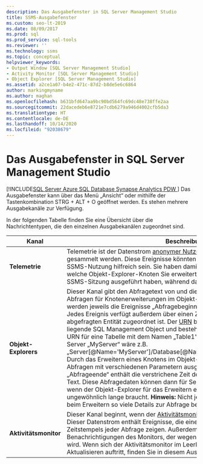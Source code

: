 ```yaml
---
description: Das Ausgabefenster in SQL Server Management Studio
title: SSMS-Ausgabefenster
ms.custom: seo-lt-2019
ms.date: 08/09/2017
ms.prod: sql
ms.prod_service: sql-tools
ms.reviewer: ''
ms.technology: ssms
ms.topic: conceptual
helpviewer_keywords:
- Output Window [SQL Server Management Studio]
- Activity Monitor [SQL Server Management Studio]
- Object Explorer [SQL Server Management Studio]
ms.assetid: a2ce1a07-b4e2-471c-87d2-b8de5e6c6864
author: markingmyname
ms.author: maghan
ms.openlocfilehash: b631bfd647aa9bc90bd564fc69dc48e738ffe2aa
ms.sourcegitcommit: 22dacedeb6e8721e7cdb6279a946d4002cfb5da3
ms.translationtype: HT
ms.contentlocale: de-DE
ms.lasthandoff: 10/14/2020
ms.locfileid: "92038679"
---
```

# <a name="output-window-in-sql-server-management-studio"></a>Das Ausgabefenster in SQL Server Management Studio
[!INCLUDE[SQL Server Azure SQL Database Synapse Analytics PDW ](../includes/applies-to-version/sql-asdb-asdbmi-asa-pdw.md)]
Das Ausgabefenster kann über das Menü „Ansicht“ oder mithilfe der Tastenkombination STRG + ALT + O geöffnet werden. Es stehen mehrere Ausgabekanäle zur Verfügung.

In der folgenden Tabelle finden Sie eine Übersicht über die Nachrichtentypen, die den einzelnen Ausgabekanälen zugeordnet sind.

|Kanal|Beschreibung|
|-----------|---------------|  
|**Telemetrie**|Telemetrie ist der Datenstrom [anonymer Nutzungsdaten](sql-server-management-studio-ssms.md), die von Microsoft gesammelt werden. Diese Ereignisse könnten für Ihre eigene Dokumentation der SSMS-Nutzung hilfreich sein. Sie haben damit z.B. die Möglichkeit zu ermitteln, welche Objekt-Explorer-Knoten Sie erweitert und welche Befehle Sie während der SSMS-Sitzung ausgeführt haben, während das Ausgabefenster geöffnet war.|
|**Objekt-Explorers**|Dieser Kanal gibt den Abfragetext von und die verstrichene Zeit während SQL-Abfragen für Knotenerweiterungen im Objekt-Explorer aus. Für jede Abfrage werden jeweils die Ereignisse „Abfragebeginn“ und „Abfrageende“ protokolliert. Jedes Ereignis verfügt außerdem über einen Zeitstempel und den URN, der der abgefragten Entität zugeordnet ist. Der [URN](/previous-versions/sql/sql-server-2005/ms220608(v=sql.90)) bezieht sich auf das zugrunde liegende SQL Management Object und besteht aus einer XPath-Hierarchie. Der URN für eine Tabelle mit dem Namen „Table1“ in der Datenbank „Db“ auf dem Server „MyServer“ wäre z.B. „Server[@Name='MyServer']/Database[@Name="Db"]/Table[/@Name="Table1"]“. Durch das Erweitern eines Knotens im Objekt-Explorer können mehrere solcher Abfragen mit verschiedenen Parametern ausgeführt werden. Das Ereignis „Abfrageende“ enthält die verstrichene Zeit der Abfrage zusammen mit dem TSQL-Text. Diese Abfragedaten können dann für Serverleistungsanalysen nützlich sein, wenn der Objekt-Explorer für das Erweitern eines bestimmten Knotens ungewöhnlich lange braucht. **Hinweis:** Nicht jeder Knoten im Objekt-Explorer stellt beim Erweitern so viele Details zur Abfrage bereit.|
|**Aktivitätsmonitor**|Dieser Kanal beginnt, wenn der [Aktivitätsmonitor](../relational-databases/performance-monitor/activity-monitor.md) für einen Server geöffnet wird. Dieser Datenstrom enthält Ereignisse, die einen Teil des Abfragetexts und des Zeitstempels jeder Abfrage zeigen. Außerdem enthält er Fehlermeldungen sowie Benachrichtigungen des Monitors, der wegen Verbindungsproblemen angehalten wird. Wenn sich der Aktivitätsmonitor im Leerlauf befindet oder ein Fehler beim Aktualisieren auftritt, finden Sie in diesem Ausgabekanal weitere Informationen.|